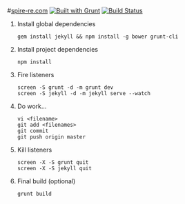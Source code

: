 #[spire-re.com](http://www.spire-re.com) [![Built with Grunt](https://cdn.gruntjs.com/builtwith.png)](http://gruntjs.com/) [![Build Status](https://travis-ci.org/amsross/com-spire-re-www.png?branch=master)](https://travis-ci.org/amsross/com-spire-re-www)

1. Install global dependencies
	```
	gem install jekyll && npm install -g bower grunt-cli
	```

2. Install project dependencies
	```
	npm install
	```

3. Fire listeners
	```
	screen -S grunt -d -m grunt dev
	screen -S jekyll -d -m jekyll serve --watch
	```

4. Do work...
	```
	vi <filename>
	git add <filenames>
	git commit
	git push origin master
	```

5. Kill listeners
	```
	screen -X -S grunt quit
	screen -X -S jekyll quit
	```

6. Final build (optional)
	```
	grunt build
	```
